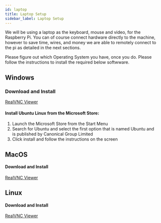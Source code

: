 ```yaml
---
id: laptop
title: Laptop Setup
sidebar_label: Laptop Setup
---
```


We will be using a laptop as the keyboard, mouse and video, for the Raspberry Pi. You can of course connect hardware directly to the machine, however to save time, wires, and money we are able to remotely connect to the pi as detailed in the next sections.

Please figure out which Operating System you have, once you do. Please follow the instructions to install the required below softwware.


## Windows
### Download and Install 

<a href="https://www.realvnc.com/en/connect/download/viewer/windows/" target="_blank">RealVNC Viewer</a>

#### Install Ubuntu Linux from the Microsoft Store:

1. Launch the Microsoft Store from the Start Menu
2. Search for Ubuntu and select the first option that is named Ubuntu and is published by Canonical Group Limited
3. Click install and follow the instructions on the screen 

## MacOS
#### Download and Install 

<a href="https://www.realvnc.com/en/connect/download/viewer/macos/" target="_blank">RealVNC Viewer</a>

## Linux 
#### Download and Install 

<a href="https://www.realvnc.com/en/connect/download/viewer/linux/" target="_blank">RealVNC Viewer</a>
